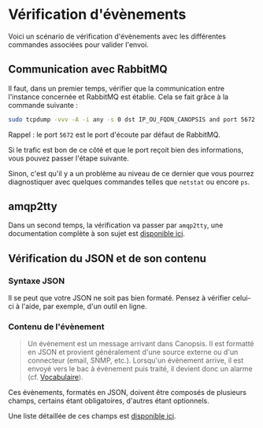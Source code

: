 # Vérification d'évènements

Voici un scénario de vérification d'évènements avec les différentes commandes associées pour valider l'envoi.

## Communication avec RabbitMQ

Il faut, dans un premier temps, vérifier que la communication entre l'instance concernée et RabbitMQ est établie. Cela se fait grâce à la commande suivante :

```sh
sudo tcpdump -vvv -A -i any -s 0 dst IP_OU_FQDN_CANOPSIS and port 5672
```

Rappel : le port `5672` est le port d'écoute par défaut de RabbitMQ.

Si le trafic est bon de ce côté et que le port reçoit bien des informations, vous pouvez passer l'étape suivante.

Sinon, c'est qu'il y a un problème au niveau de ce dernier que vous pourrez diagnostiquer avec quelques commandes telles que `netstat` ou encore `ps`.

## amqp2tty

Dans un second temps, la vérification va passer par `amqp2tty`, une documentation complète à son sujet est [disponible ici](amqp2tty.md).  

## Vérification du JSON et de son contenu

### Syntaxe JSON 

Il se peut que votre JSON ne soit pas bien formaté. Pensez à vérifier celui-ci à l'aide, par exemple, d'un outil en ligne.

### Contenu de l'évènement

> Un évènement est un message arrivant dans Canopsis. Il est formatté en JSON et provient généralement d'une source externe ou d'un connecteur (email, SNMP, etc.). Lorsqu'un évènement arrive, il est envoyé vers le bac à évènement puis traité, il devient donc un alarme (cf. [Vocabulaire](../guide-utilisation/vocabulaire/index.md)).

Ces évènements, formatés en JSON, doivent être composés de plusieurs champs, certains étant obligatoires, d'autres étant optionnels.

Une liste détaillée de ces champs est [disponible ici](../guide-developpement/struct-event.md).
